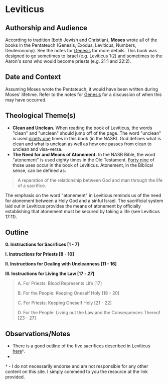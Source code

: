 # Leviticus

## Authorship and Audience
According to tradition (both Jewish and Christian), **Moses** wrote all of the books in the Pentateuch (Genesis, Exodus, Leviticus, Numbers, Deuteronomy). See the notes for [Genesis](genesis.html) for more details. This book was designed to go sometimes to Israel (e.g. Leviticus 1:2) and sometimes to the Aaron's sons who would become priests (e.g. 21:1 and 22:2).

## Date and Context
Assuming Moses wrote the Pentateuch, it would have been written during Moses' lifetime. Refer to the notes for [Genesis](genesis.html) for a discussion of when this may have occurred.

## Theological Theme(s)
- **Clean and Unclean.** When reading the book of Leviticus, the words "clean" and "unclean" should jump off of the page. The word "unclean" is used [ninety one](https://www.biblegateway.com/quicksearch/?qs_version=NASB&quicksearch=unclean&begin=3&end=3) times in this book (in the NASB). God defines what is clean and what is unclean as well as how one passes from clean to unclean and visa-versa.
- **The Need for and Means of Atonement.** In the NASB Bible, the word "atonement" is used eighty times in the Old Testament. [Forty nine](https://www.biblegateway.com/quicksearch/?qs_version=NASB&quicksearch=atonement&begin=3&end=3) of those uses occur in the book of Leviticus. Atonement, in the Biblical sense, can be defined as:

> A reparation of the relationship between God and man through the life of a sacrifice.

 The emphasis on the word "atonement" in Leviticus reminds us of the need for atonement between a Holy God and a sinful Israel. The sacrificial system laid out in Leviticus provides the means of atonement by officially establishing that atonement must be secured by taking a life (see Leviticus 17:11).

## Outline

**0. Instructions for Sacrifices [1 - 7]**

**I. Instructions for Priests [8 - 10]**

**II. Instructions for Dealing with Uncleanness [11 - 16]**

**III. Instructions for Living the Law [17 - *27*]**

  > A. For Priests: Blood Represents Life [17]
  > 
  > B. For the People: Keeping Oneself Holy [18 - 20]
  > 
  > C. For Priests: Keeping Oneself Holy [21 - 22]
  > 
  > D. For the People: Living out the Law and the Consequences Thereof [23 - 27]

## Observations/Notes
  - There is a good outline of the five sacrifices described in Leviticus [here](https://rightlydividedbible.files.wordpress.com/2014/12/otsacrifices.png)†.
  - 


† - I do not necessarily endorse and am not responsible for any other content on this site. I simply commend to you the resource at the link provided.
